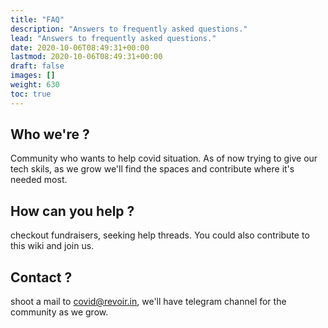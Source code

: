 ```yaml
---
title: "FAQ"
description: "Answers to frequently asked questions."
lead: "Answers to frequently asked questions."
date: 2020-10-06T08:49:31+00:00
lastmod: 2020-10-06T08:49:31+00:00
draft: false
images: []
weight: 630
toc: true
---
```


## Who we're ?

Community who wants to help covid situation. As of now trying to give our tech skils, as we grow we'll find the spaces and contribute where it's needed most.


## How can you help ?
checkout fundraisers, seeking help threads. You could also contribute to this wiki and join us.


## Contact ?
shoot a mail to covid@revoir.in, we'll have telegram channel for the community as we grow.
